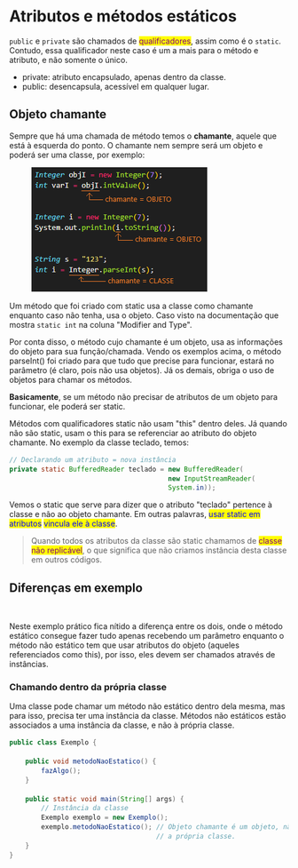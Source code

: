 # Atributos e métodos estáticos

`public` e `private` são chamados de <mark style="color:purple;">qualificadores</mark>, assim como é o `static`. Contudo, essa qualificador neste caso é um a mais para o método e atributo, e não somente o único.

* private: atributo encapsulado, apenas dentro da classe.
* public: desencapsula, acessível em qualquer lugar.

## Objeto chamante

Sempre que há uma chamada de método temos o **chamante**, aquele que está à esquerda do ponto. O chamante nem sempre será um objeto e poderá ser uma classe, por exemplo:

<figure><img src="../../../.gitbook/assets/exemplo de objetos chamantes.png" alt=""><figcaption></figcaption></figure>

Um método que foi criado com static usa a classe como chamante enquanto caso não tenha, usa o objeto. Caso visto na documentação que mostra `static int` na coluna "Modifier and Type".

Por conta disso, o método cujo chamante é um objeto, usa as informações do objeto para sua função/chamada. Vendo os exemplos acima, o método parseInt() foi criado para que tudo que precise para funcionar, estará no parâmetro (é claro, pois não usa objetos). Já os demais, obriga o uso de objetos para chamar os métodos.

**Basicamente**, se um método não precisar de atributos de um objeto para funcionar, ele poderá ser static.

Métodos com qualificadores static não usam "this" dentro deles. Já quando não são static, usam o this para se referenciar ao atributo do objeto chamante. No exemplo da classe teclado, temos:

```java
// Declarando um atributo = nova instância
private static BufferedReader teclado = new BufferedReader(
                                        new InputStreamReader(
                                        System.in));
```

Vemos o static que serve para dizer que o atributo "teclado" pertence à classe e não ao objeto chamante. Em outras palavras, <mark style="color:blue;">usar static em atributos</mark> <mark style="color:blue;">vincula ele à classe</mark>.

> Quando todos os atributos da classe são static chamamos de <mark style="color:purple;">classe não replicável</mark>, o que significa que não criamos instância desta classe em outros códigos.

## Diferenças em exemplo

<figure><img src="../../../.gitbook/assets/exemplo de membros estaticos e não.png" alt=""><figcaption></figcaption></figure>

Neste exemplo prático fica nítido a diferença entre os dois, onde o método estático consegue fazer tudo apenas recebendo um parâmetro enquanto o método não estático tem que usar atributos do objeto (aqueles referenciados como this), por isso, eles devem ser chamados através de instâncias.

### Chamando dentro da própria classe

Uma classe pode chamar um método não estático dentro dela mesma, mas para isso, precisa ter uma instância da classe. Métodos não estáticos estão associados a uma instância da classe, e não à própria classe.

```java
public class Exemplo {

    public void metodoNaoEstatico() {
        fazAlgo();
    }
    
    public static void main(String[] args) {
        // Instância da classe
        Exemplo exemplo = new Exemplo();
        exemplo.metodoNaoEstatico(); // Objeto chamante é um objeto, não pode ser
                                     // a própria classe.
    }
}
```
